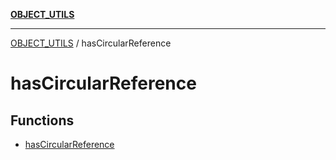 [**OBJECT_UTILS**](../README.md)

***

[OBJECT_UTILS](../README.md) / hasCircularReference

# hasCircularReference

## Functions

- [hasCircularReference](functions/hasCircularReference.md)
